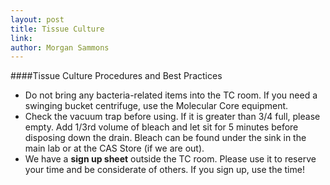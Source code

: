 ```yaml
---
layout: post
title: Tissue Culture
link: 
author: Morgan Sammons
---
```


####Tissue Culture Procedures and Best Practices


* Do not bring any bacteria-related items into the TC room. If you need a swinging bucket centrifuge, use the Molecular Core equipment. 
* Check the vacuum trap before using. If it is greater than 3/4 full, please empty. Add 1/3rd volume of bleach and let sit for 5 minutes before disposing down the drain. Bleach can be found under the sink in the main lab or at the CAS Store (if we are out). 
* We have a **sign up sheet** outside the TC room. Please use it to reserve your time and be considerate of others. If you sign up, use the time!




